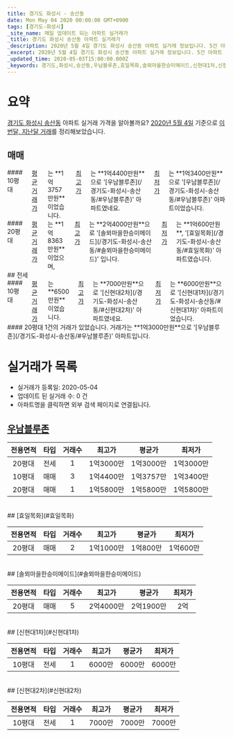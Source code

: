 ```yaml
---
title: 경기도 화성시 - 송산동
date: Mon May 04 2020 00:00:00 GMT+0900
tags: [경기도-화성시]
_site_name: 매일 업데이트 되는 아파트 실거래가
_title: 경기도 화성시 송산동 아파트 실거래가
_description: 2020년 5월 4일 경기도 화성시 송산동 아파트 실거래 정보입니다. 5건 아파트 정보가 있습니다.
_excerpt: 2020년 5월 4일 경기도 화성시 송산동 아파트 실거래 정보입니다. 5건 아파트 정보가 있습니다.
_updated_time: 2020-05-03T15:00:00.000Z
_keywords: 경기도,화성시,송산동,우남블루존,효일목화,솔뫼마을한승미메이드,신현대1차,신현대2차
---
```





# 요약
<ins>경기도 화성시 송산동</ins> 아파트 실거래 가격을 알아볼까요? <ins>2020년 5월 4일</ins> 기준으로 <ins>이번달, 지난달 거래</ins>를 정리해보았습니다.

## 매매
<div class="container">
<div class="six columns" markdown="1">
#### 10평대
<ins>평균 거래가</ins>는 **1억3757만원**이었습니다. <ins>최고가</ins>는 **1억4400만원**으로 '[우남블루존](/경기도-화성시-송산동/#우남블루존)' 아파트였네요. <ins>최저가</ins>는 **1억3400만원**으로 '[우남블루존](/경기도-화성시-송산동/#우남블루존)' 아파트이었습니다.
</div>
<div class="six columns" markdown="1">
#### 20평대
<ins>평균 거래가</ins>는 **1억8363만원**이었으며, <ins>최고가</ins>는 **2억4000만원**으로 '[솔뫼마을한승미메이드](/경기도-화성시-송산동/#솔뫼마을한승미메이드)' 입니다. <ins>최저가</ins>는 **1억600만원**, '[효일목화](/경기도-화성시-송산동/#효일목화)' 아파트였습니다.
</div>
</div>
## 전세
<div class="container">
<div class="six columns" markdown="1">
#### 10평대
<ins>평균 거래가</ins>는 **6500만원**이었습니다. <ins>최고가</ins>는 **7000만원**으로 '[신현대2차](/경기도-화성시-송산동/#신현대2차)' 아파트였네요. <ins>최저가</ins>는 **6000만원**으로 '[신현대1차](/경기도-화성시-송산동/#신현대1차)' 아파트이었습니다.
</div>
<div class="six columns" markdown="1">
#### 20평대
1건의 거래가 있었습니다. 거래가는 **1억3000만원**으로 '[우남블루존](/경기도-화성시-송산동/#우남블루존)' 아파트입니다.
</div>
</div>



# 실거래가 목록
- 실거래가 등록일: 2020-05-04
- 업데이트 된 실거래 수: 0 건
- 아파트명을 클릭하면 외부 검색 페이지로 연결됩니다.

## [우남블루존](#우남블루존)

|전용면적|타입|거래수|최고가|평균가|최저가|
|:---:|:---:|:---:|:---:|:---:|:---:|
|20평대|<span class="deal-type-2">전세</span>|1|1억3000만|1억3000만|1억3000만|
|10평대|<span class="deal-type-1">매매</span>|3|1억4400만|1억3757만|1억3400만|
|20평대|<span class="deal-type-1">매매</span>|1|1억5800만|1억5800만|1억5800만|

<br/>
## [효일목화](#효일목화)

|전용면적|타입|거래수|최고가|평균가|최저가|
|:---:|:---:|:---:|:---:|:---:|:---:|
|20평대|<span class="deal-type-1">매매</span>|2|1억1000만|1억800만|1억600만|

<br/>
## [솔뫼마을한승미메이드](#솔뫼마을한승미메이드)

|전용면적|타입|거래수|최고가|평균가|최저가|
|:---:|:---:|:---:|:---:|:---:|:---:|
|20평대|<span class="deal-type-1">매매</span>|5|2억4000만|2억1900만|2억|

<br/>
## [신현대1차](#신현대1차)

|전용면적|타입|거래수|최고가|평균가|최저가|
|:---:|:---:|:---:|:---:|:---:|:---:|
|10평대|<span class="deal-type-2">전세</span>|1|6000만|6000만|6000만|

<br/>
## [신현대2차](#신현대2차)

|전용면적|타입|거래수|최고가|평균가|최저가|
|:---:|:---:|:---:|:---:|:---:|:---:|
|10평대|<span class="deal-type-2">전세</span>|1|7000만|7000만|7000만|

<br/>



